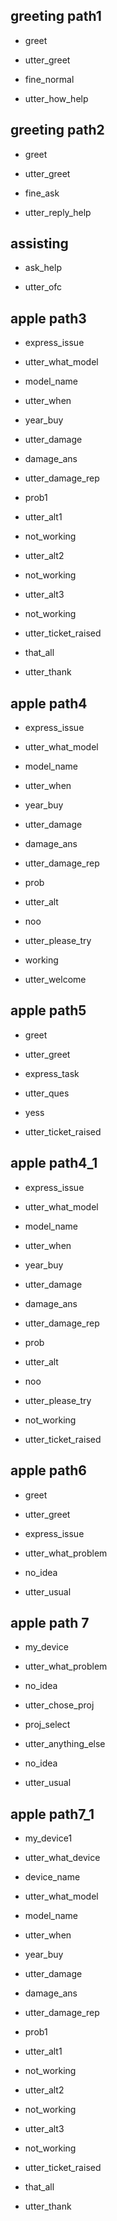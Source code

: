 ## greeting path1
* greet
- utter_greet
* fine_normal
- utter_how_help

## greeting path2
* greet
- utter_greet
* fine_ask
- utter_reply_help

## assisting
* ask_help
- utter_ofc


## apple path3
* express_issue
- utter_what_model
* model_name
- utter_when
* year_buy
- utter_damage
* damage_ans
- utter_damage_rep
* prob1
- utter_alt1
* not_working
- utter_alt2
* not_working
- utter_alt3
* not_working
- utter_ticket_raised
* that_all
- utter_thank

## apple path4
* express_issue
- utter_what_model
* model_name
- utter_when
* year_buy
- utter_damage
* damage_ans
- utter_damage_rep
* prob
- utter_alt
* noo
- utter_please_try
* working
- utter_welcome

## apple path5
* greet
- utter_greet
* express_task
- utter_ques
* yess
- utter_ticket_raised

## apple path4_1
* express_issue
- utter_what_model
* model_name
- utter_when
* year_buy
- utter_damage
* damage_ans
- utter_damage_rep
* prob
- utter_alt
* noo
- utter_please_try
* not_working
- utter_ticket_raised

## apple path6
* greet
- utter_greet
* express_issue
- utter_what_problem
* no_idea
- utter_usual

## apple path 7
* my_device
- utter_what_problem
* no_idea
- utter_chose_proj
* proj_select
- utter_anything_else
* no_idea
- utter_usual

## apple path7_1
* my_device1
- utter_what_device
* device_name
- utter_what_model
* model_name
- utter_when
* year_buy
- utter_damage
* damage_ans
- utter_damage_rep
* prob1
- utter_alt1
* not_working
- utter_alt2
* not_working
- utter_alt3
* not_working
- utter_ticket_raised
* that_all
- utter_thank

